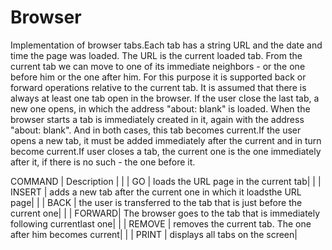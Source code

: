 # Browser
Implementation of browser tabs.Each tab has a string URL and the date and time the page was loaded. The URL is the current loaded tab. From the current tab we can move to one of its immediate neighbors - or the one before
him or the one after him. For this purpose it is supported back or forward operations relative to
the current tab. It is assumed that there is always at least one tab open in the browser. If the user
close the last tab, a new one opens, in which the address "about: blank" is loaded.
When the browser starts a tab is immediately created in it, again with the address "about: blank". And in both cases, this tab becomes current.If the user opens a new tab, it must be added immediately after the current and in turn become current.If user closes a tab, the current one is the one immediately after it, if there is no such - the one before it.

COMMAND | Description |
 | |
GO <url> | loads the URL page <url> in the current tab|
 | |
INSERT <url> | adds a new tab after the current one in which it loadsthe <url> URL page|
 | |
BACK | the user is transferred to the tab that is just before the current one|
 | |
FORWARD| The browser goes to the tab that is immediately following currentlast one|
 | |
REMOVE | removes the current tab. The one after him becomes current|
 | |
PRINT | displays all tabs on the screen|
